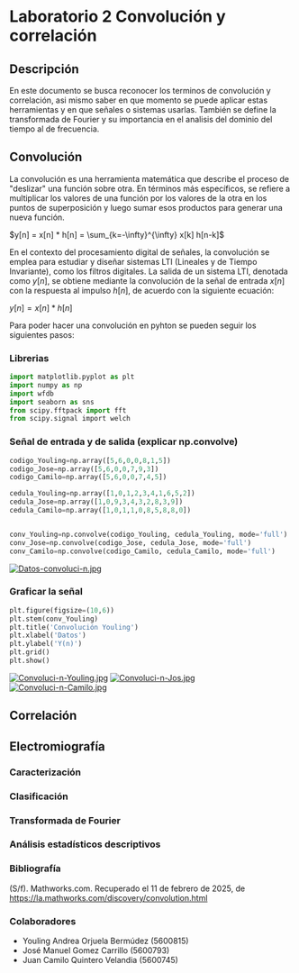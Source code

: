 # Laboratorio 2 Convolución y correlación
## Descripción
En este documento se busca reconocer los terminos de convolución y correlación, asi mismo saber en que momento se puede aplicar estas herramientas y en que señales o sistemas usarlas. También se define la transformada de Fourier y su importancia en el analisis del dominio del tiempo al de frecuencia.
## Convolución
La convolución es una herramienta matemática que describe el proceso de "deslizar" una función sobre otra. En términos más específicos, se refiere a multiplicar los valores de una función por los valores de la otra en los puntos de superposición y luego sumar esos productos para generar una nueva función.

$y[n] = x[n] * h[n] = \sum_{k=-\infty}^{\infty} x[k] h[n-k]$

En el contexto del procesamiento digital de señales, la convolución se emplea para estudiar y diseñar sistemas LTI (Lineales y de Tiempo Invariante), como los filtros digitales. La salida de un sistema LTI, denotada como $y[n]$, se obtiene mediante la convolución de la señal de entrada $x[n]$ con la respuesta al impulso $h[n]$, de acuerdo con la siguiente ecuación:

$y[n]= x[n]*h[n]$

Para poder hacer una convolución en pyhton se pueden seguir los siguientes pasos:

### Librerias
```python
import matplotlib.pyplot as plt
import numpy as np
import wfdb
import seaborn as sns
from scipy.fftpack import fft
from scipy.signal import welch
```
### Señal de entrada y de salida (explicar np.convolve)
```python
codigo_Youling=np.array([5,6,0,0,8,1,5])
codigo_Jose=np.array([5,6,0,0,7,9,3])
codigo_Camilo=np.array([5,6,0,0,7,4,5])

cedula_Youling=np.array([1,0,1,2,3,4,1,6,5,2])
cedula_Jose=np.array([1,0,9,3,4,3,2,8,3,9])
cedula_Camilo=np.array([1,0,1,1,0,8,5,8,8,0])


conv_Youling=np.convolve(codigo_Youling, cedula_Youling, mode='full')
conv_Jose=np.convolve(codigo_Jose, cedula_Jose, mode='full')
conv_Camilo=np.convolve(codigo_Camilo, cedula_Camilo, mode='full')
```
[![Datos-convoluci-n.jpg](https://i.postimg.cc/kgQBZKCY/Datos-convoluci-n.jpg)](https://postimg.cc/xXdfNkcL)
### Graficar la señal
````python
plt.figure(figsize=(10,6))
plt.stem(conv_Youling)
plt.title('Convolución Youling')
plt.xlabel('Datos')
plt.ylabel('Y(n)')
plt.grid()
plt.show()
````
[![Convoluci-n-Youling.jpg](https://i.postimg.cc/zB6h5Ncx/Convoluci-n-Youling.jpg)](https://postimg.cc/TLj1qzGb)
[![Convoluci-n-Jos.jpg](https://i.postimg.cc/FHNLhDTX/Convoluci-n-Jos.jpg)](https://postimg.cc/ZCsRcFkw)
[![Convoluci-n-Camilo.jpg](https://i.postimg.cc/SKt27qkm/Convoluci-n-Camilo.jpg)](https://postimg.cc/cKwL0pvz)


## Correlación


## Electromiografía
### Caracterización
### Clasificación
### Transformada de Fourier
### Análisis estadísticos descriptivos
### Bibliografía
(S/f). Mathworks.com. Recuperado el 11 de febrero de 2025, de https://la.mathworks.com/discovery/convolution.html
### Colaboradores
- Youling Andrea Orjuela Bermúdez (5600815)
- José Manuel Gomez Carrillo (5600793)
- Juan Camilo Quintero Velandia (5600745)

